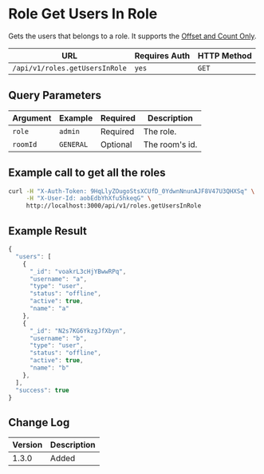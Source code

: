 # Role Get Users In Role

Gets the users that belongs to a role. It supports the [Offset and Count Only](../../offset-and-count-and-sort-info.md).

| URL                            | Requires Auth | HTTP Method |
| ------------------------------ | ------------- | ----------- |
| `/api/v1/roles.getUsersInRole` | `yes`         | `GET`       |

## Query Parameters

| Argument | Example   | Required | Description    |
| -------- | --------- | -------- | -------------- |
| `role`   | `admin`   | Required | The role.      |
| `roomId` | `GENERAL` | Optional | The room's id. |

## Example call to get all the roles

```bash
curl -H "X-Auth-Token: 9HqLlyZOugoStsXCUfD_0YdwnNnunAJF8V47U3QHXSq" \
     -H "X-User-Id: aobEdbYhXfu5hkeqG" \
     http://localhost:3000/api/v1/roles.getUsersInRole
```

## Example Result

```javascript
{
  "users": [
    {
      "_id": "voakrL3cHjYBwwRPq",
      "username": "a",
      "type": "user",
      "status": "offline",
      "active": true,
      "name": "a"
    },
    {
      "_id": "N2s7KG6YkzgJfXbyn",
      "username": "b",
      "type": "user",
      "status": "offline",
      "active": true,
      "name": "b"
    },
  ],
  "success": true
}
```

## Change Log

| Version | Description |
| ------- | ----------- |
| 1.3.0   | Added       |
